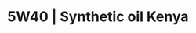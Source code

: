 ---
title: 5W40 | Synthetic oil Kenya
layout: product
name: Petrovöll STÄRK FULLY SYNTHETIC GASOLINE ENGINE OIL
image: assets/img/5w40.jpg
image2: ../../assets/img/5w40.jpg
grade: 5W40
sizes: 4L, 1L
base_api: SN/CF
description: Petrovöll STÄRK Fully Synthetic is a high-performance motor oil with optimised temperature-viscosity characteristics. Developed especially for modern petrol-driven and/or diesel car engines, it provides optimum protection for engines requiring multi-grade oil and is manufactured on the basis of fully synthetic PAO’s (poly-alpha olefins) with an optimized viscosity range. The optimum balance of its base oils and additives, developed specifically for this application, result in the outstanding performance level of this motor oil.
performance: API SN/CF, ACEA A3/B4, MB 229.51, MB 229.3, Porsche C20, VW 502.00, VW 505.00, BMW Long Life Oil-04
benefits: 
    - Provides exceptional detergency and anti-wear properties for extended maintenance intervals
    - Delivers the highest level of oxidation stability and lowered HTHS viscosity for maximum fuel savings
    - Provides reliable protection against corrosion, black sludge and piston deposits
    - Ensures optimal performance due to the lubricant’s synthetic basis added to high performance additives
    - Extends drain capability and ensures the best possible cold-start properties and rapid lubrication of the engine
---
